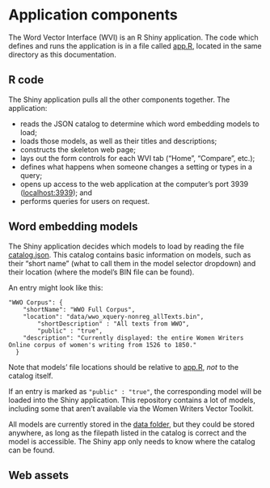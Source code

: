 # Application components

The Word Vector Interface (WVI) is an R Shiny application. The code which 
defines and runs the application is in a file called [app.R](./app.R), located 
in the same directory as this documentation.

## R code

The Shiny application pulls all the other components together. The application:

* reads the JSON catalog to determine which word embedding models to load;
* loads those models, as well as their titles and descriptions;
* constructs the skeleton web page;
* lays out the form controls for each WVI tab (“Home”, “Compare”, etc.);
* defines what happens when someone changes a setting or types in a query;
* opens up access to the web application at the computer’s port 3939 
([localhost:3939](http://localhost:3939)); and
* performs queries for users on request.

## Word embedding models

The Shiny application decides which models to load by reading the file
[catalog.json](./data/catalog.json). This catalog contains basic information on
models, such as their “short name” (what to call them in the model selector
dropdown) and their location (where the model’s BIN file can be found). 

An entry might look like this:

```
"WWO Corpus": {
    "shortName": "WWO Full Corpus",
    "location": "data/wwo_xquery-nonreg_allTexts.bin",
	    "shortDescription" : "All texts from WWO",
	    "public" : "true",
    "description": "Currently displayed: the entire Women Writers Online corpus of women's writing from 1526 to 1850."
  }
```

Note that models’ file locations should be relative to [app.R](./app.R), *not* 
to the catalog itself.

If an entry is marked as `"public" : "true"`, the corresponding model will be 
loaded into the Shiny application. This repository contains a lot of models,
including some that aren’t available via the Women Writers Vector Toolkit. 

All models are currently stored in the [data folder](./data/), but they could be 
stored anywhere, as long as the filepath listed in the catalog is correct and 
the model is accessible. The Shiny app only needs to know where the catalog can 
be found.

## Web assets


